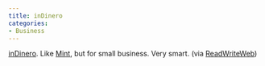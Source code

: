 ```yaml
---
title: inDinero
categories:
- Business
---
```


[inDinero](https://indinero.com/). Like [Mint](http://www.mint.com/), but for small business. Very smart.
(via [ReadWriteWeb](http://www.readwriteweb.com/biz/2010/07/indinero-launch-gives-small-businesses-real-time-financial-tool-mint.php))

